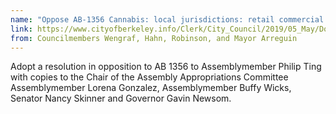 ```yaml
---
name: "Oppose AB-1356 Cannabis: local jurisdictions: retail commercial cannabis activity (Ting)"
link: https://www.cityofberkeley.info/Clerk/City_Council/2019/05_May/Documents/2019-05-28_Item_34_Oppose_AB-1356_Cannabis_local_jurisdictions.aspx
from: Councilmembers Wengraf, Hahn, Robinson, and Mayor Arreguin 
---
```


Adopt a resolution in opposition to AB 1356 to Assemblymember Philip Ting with copies to the Chair of the Assembly Appropriations Committee Assemblymember Lorena Gonzalez, Assemblymember Buffy Wicks, Senator Nancy Skinner and Governor Gavin Newsom.